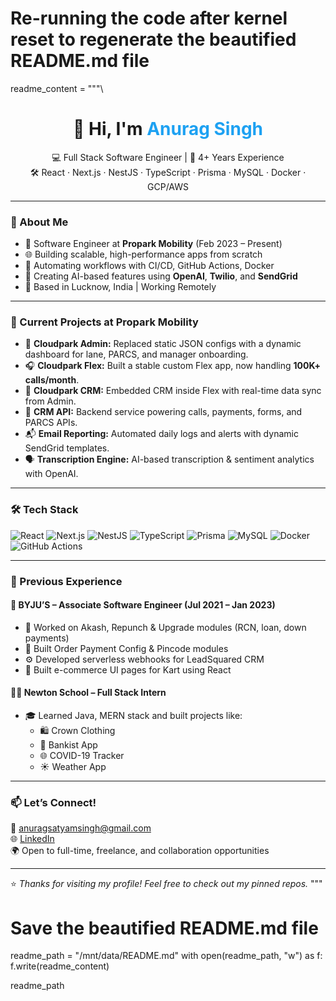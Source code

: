 # Re-running the code after kernel reset to regenerate the beautified README.md file

readme_content = """\
<h1 align="center">👋 Hi, I'm <span style="color:#1DA1F2">Anurag Singh</span></h1>

<p align="center">
  💻 Full Stack Software Engineer | 🚀 4+ Years Experience <br>
  🛠️ React · Next.js · NestJS · TypeScript · Prisma · MySQL · Docker · GCP/AWS
</p>

---

### 🚀 About Me

- 💼 Software Engineer at **Propark Mobility** (Feb 2023 – Present)
- 🌐 Building scalable, high-performance apps from scratch
- 🔄 Automating workflows with CI/CD, GitHub Actions, Docker
- 🤖 Creating AI-based features using **OpenAI**, **Twilio**, and **SendGrid**
- 📍 Based in Lucknow, India | Working Remotely

---

### 🏢 Current Projects at Propark Mobility

- 🔧 **Cloudpark Admin:** Replaced static JSON configs with a dynamic dashboard for lane, PARCS, and manager onboarding.
- 🎧 **Cloudpark Flex:** Built a stable custom Flex app, now handling **100K+ calls/month**.
- 🧠 **Cloudpark CRM:** Embedded CRM inside Flex with real-time data sync from Admin.
- 🔌 **CRM API:** Backend service powering calls, payments, forms, and PARCS APIs.
- 📬 **Email Reporting:** Automated daily logs and alerts with dynamic SendGrid templates.
- 🗣 **Transcription Engine:** AI-based transcription & sentiment analytics with OpenAI.

---

### 🛠 Tech Stack

![React](https://img.shields.io/badge/-React-61DAFB?style=flat&logo=react&logoColor=black)
![Next.js](https://img.shields.io/badge/-Next.js-000000?style=flat&logo=next.js)
![NestJS](https://img.shields.io/badge/-NestJS-E0234E?style=flat&logo=nestjs&logoColor=white)
![TypeScript](https://img.shields.io/badge/-TypeScript-3178C6?style=flat&logo=typescript&logoColor=white)
![Prisma](https://img.shields.io/badge/-Prisma-2D3748?style=flat&logo=prisma&logoColor=white)
![MySQL](https://img.shields.io/badge/-MySQL-4479A1?style=flat&logo=mysql&logoColor=white)
![Docker](https://img.shields.io/badge/-Docker-2496ED?style=flat&logo=docker&logoColor=white)
![GitHub Actions](https://img.shields.io/badge/-GitHub%20Actions-2088FF?style=flat&logo=github-actions&logoColor=white)

---

### 🧩 Previous Experience

#### 🧠 **BYJU’S – Associate Software Engineer** (Jul 2021 – Jan 2023)
- 🧾 Worked on Akash, Repunch & Upgrade modules (RCN, loan, down payments)
- 🔐 Built Order Payment Config & Pincode modules
- ⚙️ Developed serverless webhooks for LeadSquared CRM
- 🛒 Built e-commerce UI pages for Kart using React

#### 👨‍💻 **Newton School – Full Stack Intern**
- 🎓 Learned Java, MERN stack and built projects like:
  - 🛍️ Crown Clothing
  - 🏦 Bankist App
  - 🌐 COVID-19 Tracker
  - ☀️ Weather App

---

### 📫 Let’s Connect!

📧 [anuragsatyamsingh@gmail.com](mailto:anuragsatyamsingh@gmail.com)  
🌐 [LinkedIn](www.linkedin.com/in/anurag-singh-277689170)  
🌍 Open to full-time, freelance, and collaboration opportunities

---

⭐️ *Thanks for visiting my profile! Feel free to check out my pinned repos.*
"""

# Save the beautified README.md file
readme_path = "/mnt/data/README.md"
with open(readme_path, "w") as f:
    f.write(readme_content)

readme_path


